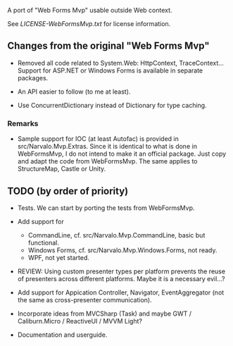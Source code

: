 ﻿
A port of "Web Forms Mvp" usable outside Web context.

See _LICENSE-WebFormsMvp.txt_ for license information.

Changes from the original "Web Forms Mvp"
-----------------------------------------

- Removed all code related to System.Web: HttpContext, TraceContext...
  Support for ASP.NET or Windows Forms is available in separate packages.

- An API easier to follow (to me at least).

- Use ConcurrentDictionary instead of Dictionary for type caching.

### Remarks

- Sample support for IOC (at least Autofac) is provided in src/Narvalo.Mvp.Extras. 
  Since it is identical to what is done in WebFormsMvp, I do not intend to make
  it an official package. Just copy and adapt the code from WebFormsMvp.
  The same applies to StructureMap, Castle or Unity.

TODO (by order of priority)
---------------------------

- Tests. We can start by porting the tests from WebFormsMvp.

- Add support for
  * CommandLine, cf. src/Narvalo.Mvp.CommandLine, basic but functional.
  * Windows Forms, cf. src/Narvalo.Mvp.Windows.Forms, not ready.
  * WPF, not yet started.

- REVIEW: Using custom presenter types per platform prevents the reuse
  of presenters across different platforms. Maybe it is a necessary evil...?

- Add support for Appication Controller, Navigator, EventAggregator (not the same
  as cross-presenter communication).

- Incorporate ideas from MVCSharp (Task) and maybe GWT / Caliburn.Micro
  / ReactiveUI / MVVM Light?

- Documentation and userguide.

